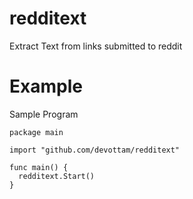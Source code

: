 redditext
=========

Extract Text from links submitted to reddit


Example
=======

Sample Program

```
package main

import "github.com/devottam/redditext"

func main() {
  redditext.Start()
}
```
